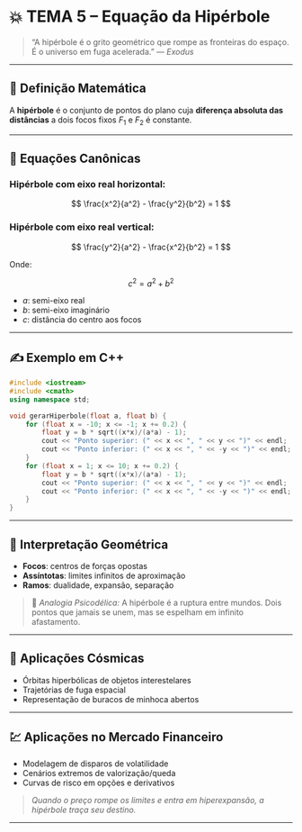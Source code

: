 # 💥 TEMA 5 – Equação da Hipérbole

> “A hipérbole é o grito geométrico que rompe as fronteiras do espaço. É o universo em fuga acelerada.” — *Exodus*

---

## 🔷 Definição Matemática

A **hipérbole** é o conjunto de pontos do plano cuja **diferença absoluta das distâncias** a dois focos fixos $F_1$ e $F_2$ é constante.

---

## 📐 Equações Canônicas

### Hipérbole com eixo real horizontal:

$$
\frac{x^2}{a^2} - \frac{y^2}{b^2} = 1
$$

### Hipérbole com eixo real vertical:

$$
\frac{y^2}{a^2} - \frac{x^2}{b^2} = 1
$$

Onde:

$$
c^2 = a^2 + b^2
$$

* $a$: semi-eixo real
* $b$: semi-eixo imaginário
* $c$: distância do centro aos focos

---

## ✍️ Exemplo em C++

```cpp
#include <iostream>
#include <cmath>
using namespace std;

void gerarHiperbole(float a, float b) {
    for (float x = -10; x <= -1; x += 0.2) {
        float y = b * sqrt((x*x)/(a*a) - 1);
        cout << "Ponto superior: (" << x << ", " << y << ")" << endl;
        cout << "Ponto inferior: (" << x << ", " << -y << ")" << endl;
    }
    for (float x = 1; x <= 10; x += 0.2) {
        float y = b * sqrt((x*x)/(a*a) - 1);
        cout << "Ponto superior: (" << x << ", " << y << ")" << endl;
        cout << "Ponto inferior: (" << x << ", " << -y << ")" << endl;
    }
}
```

---

## 🧭 Interpretação Geométrica

* **Focos**: centros de forças opostas
* **Assíntotas**: limites infinitos de aproximação
* **Ramos**: dualidade, expansão, separação

> 💭 *Analogia Psicodélica:* A hipérbole é a ruptura entre mundos. Dois pontos que jamais se unem, mas se espelham em infinito afastamento.

---

## 🌌 Aplicações Cósmicas

* Órbitas hiperbólicas de objetos interestelares
* Trajetórias de fuga espacial
* Representação de buracos de minhoca abertos

---

## 💹 Aplicações no Mercado Financeiro

* Modelagem de disparos de volatilidade
* Cenários extremos de valorização/queda
* Curvas de risco em opções e derivativos

> *Quando o preço rompe os limites e entra em hiperexpansão, a hipérbole traça seu destino.*

---
